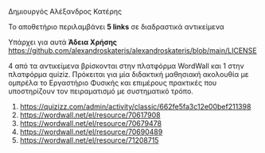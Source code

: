 Δημιουργός Αλέξανδρος Κατέρης

Το αποθετήριο περιλαμβάνει **5 links** σε διαδραστικά αντικείμενα



Υπάρχει για αυτά **Άδεια Χρήσης** https://github.com/alexandroskateris/alexandroskateris/blob/main/LICENSE

4 από τα αντικείμενα βρίσκονται στην πλατφόρμα WordWall και 1 στην πλατφόρμα quiziz. Πρόκειται για μία διδακτική μαθησιακή ακολουθία με ομπρέλα το Εργαστήριο Φυσικής και επιμέρους πρακτικές που υποστηρίζουν τον πειραματισμό με συστηματικό τρόπο.

1.	https://quizizz.com/admin/activity/classic/662fe5fa3c12e00bef211398
2.	https://wordwall.net/el/resource/70617908
3.	https://wordwall.net/el/resource/70679478
4.	https://wordwall.net/el/resource/70690489
5.	https://wordwall.net/el/resource/71208715




<!---
alexandroskateris/alexandroskateris is a ✨ special ✨ repository because its `README.md` (this file) appears on your GitHub profile.
You can click the Preview link to take a look at your changes.
--->
